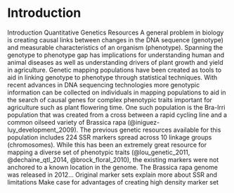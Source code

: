 # Introduction
Introduction
Quantitative Genetics Resources
A general problem in biology is creating causal links between changes in the DNA sequence (genotype) and measurable characteristics of an organism (phenotype). Spanning the genotype to phenotype gap has implications for understanding human and animal diseases as well as understanding drivers of plant growth and yield in agriculture. Genetic mapping populations have been created as tools to aid in linking genotype to phenotype through statistical techniques. With recent advances in DNA sequencing technologies more genotypic information can be collected on individuals in mapping populations to aid in the search of causal genes for complex phenotypic traits important for agriculture such as plant flowering time. One such population is the Bra-Irri population that was created from a cross between a rapid cycling line and a common oilseed variety of Brassica rapa (@iniguez-luy_development_2009).
The previous genetic resources available for this population includes 224 SSR markers spread across 10 linkage groups (chromosomes). While this has been an extremely great resource for mapping a diverse set of phenotypic traits (@lou_genetic_2011, @dechaine_qtl_2014, @brock_floral_2010), the existing markers were not anchored to a known location in the genome. The Brassica rapa genome was released in 2012...
Original marker sets
explain more about SSR and limitations
Make case for advantages of creating high density marker set 

